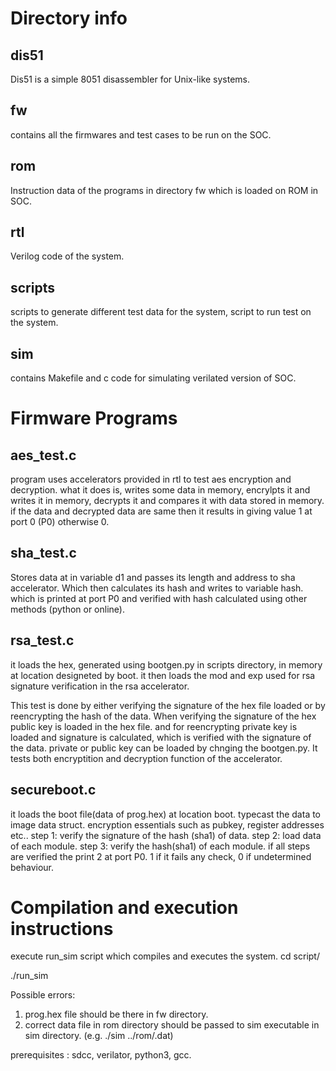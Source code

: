 # Directory info #
## dis51 ##
Dis51 is a simple 8051 disassembler for Unix-like systems.
## fw ##
contains all the firmwares and test cases to be run on the SOC.
## rom ##
Instruction data of the programs in directory fw which is loaded on ROM in SOC.
## rtl ##
Verilog code of the system.
## scripts ##
scripts to generate different test data for the system, script to run test on the system.
## sim ##
contains Makefile and c code for simulating verilated version of SOC.

# Firmware Programs #
## aes_test.c ##
program uses accelerators provided in rtl to test aes encryption and decryption. what it does is, writes some data in memory, encrylpts it and writes it in memory, decrypts it and compares it with data stored in memory. if the data and decrypted data are same then it results in giving value 1 at port 0 (P0) otherwise 0.

## sha_test.c ##
Stores data at in variable d1 and passes its length and address to sha accelerator. Which then calculates its hash and writes to variable hash. which is printed at port P0 and verified with hash calculated using other methods (python or online).

## rsa_test.c ##
it loads the hex, generated using bootgen.py in scripts directory, in memory at location designeted by boot. it then loads the mod and exp used for rsa signature verification in the rsa accelerator.

This test is done by either verifying the signature of the hex file loaded or by reencrypting the hash of the data.
When verifying the signature of the hex public key is loaded in the hex file. and for reencrypting private key is loaded and signature is calculated, which is verified with the signature of the data. private or public key can be loaded by chnging the bootgen.py.
It tests both encryptition and decryption function of the accelerator.

## secureboot.c ##
it loads the boot file(data of prog.hex) at location boot. typecast the data to image data struct. encryption essentials such as pubkey, register addresses etc..
step 1: verify the signature of the hash (sha1) of data.
step 2: load data of each module.
step 3: verify the hash(sha1) of each module.
if all steps are verified the print 2 at port P0. 1 if it fails any check, 0 if undetermined behaviour.


# Compilation and execution instructions
execute run_sim script which compiles and executes the system.
cd script/

./run_sim

Possible errors:
1. prog.hex file should be there in fw directory.
2. correct data file in rom directory should be passed to sim executable in sim directory. (e.g.  ./sim ../rom/<filename>.dat)

prerequisites : sdcc, verilator, python3, gcc.

